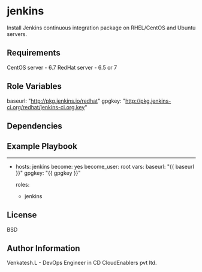 jenkins
=========

Install Jenkins continuous integration package on RHEL/CentOS and Ubuntu servers.

Requirements
------------

CentOS server - 6.7
RedHat server - 6.5 or 7

Role Variables
--------------

baseurl: "http://pkg.jenkins.io/redhat"
gpgkey: "http://pkg.jenkins-ci.org/redhat/jenkins-ci.org.key"


Dependencies
------------

Example Playbook
----------------

---
- hosts: jenkins
  become: yes
  become_user: root
  vars:
    baseurl: "{{ baseurl }}" 
    gpgkey: "{{ gpgkey }}" 

  roles:
    - jenkins


License
-------

BSD

Author Information
------------------

Venkatesh.L - DevOps Engineer in CD CloudEnablers pvt ltd.
